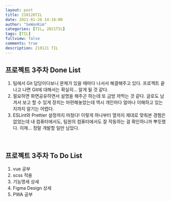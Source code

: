 ```yaml
---
layout: post
title: 210126TIL 
date: 2021-01-26 14:18:00
author: "SeWonKim"
categories: [TIL, 2021TIL]
tags: [TIL]
fullview: false
comments: true
description: 210121 TIL
---
```


## 프로젝트 3주차 Done List

1. 팀에서 Git 담당이다보니 문제가 있을 때마다 나서서 해결해주고 있다. 프로젝트 끝나고 나면 Git에 대해서는 확실히... 알게 될 것 같다.
2. 필요하면 화면공유하면서 설명을 해주곤 하는데 또 금방 까먹는 것 같다. 글로도 남겨서 보고 할 수 있게 장치는 마련해놓았는데 역시 개인마다 얼마나 이해하고 있는지까지 알기는 어렵다.
3. ESLint와 Prettier 설정까지 마쳤다! 이렇게 하나부터 열까지 제대로 맞춰본 경험은 없었는데 내 컴퓨터에서도, 팀원의 컴퓨터에서도 잘 작동하는 걸 확인하니까 뿌듯했다. 이제... 정말 개발할 일만 남았다.

&nbsp;

## 프로젝트 3주차 To Do List

1. vue 공부
2. scss 적용
3. 기능명세 상세
4. Figma Design 상세
5. PWA 공부

&nbsp;
&nbsp;
